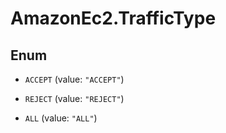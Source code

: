 # AmazonEc2.TrafficType

## Enum


* `ACCEPT` (value: `"ACCEPT"`)

* `REJECT` (value: `"REJECT"`)

* `ALL` (value: `"ALL"`)


